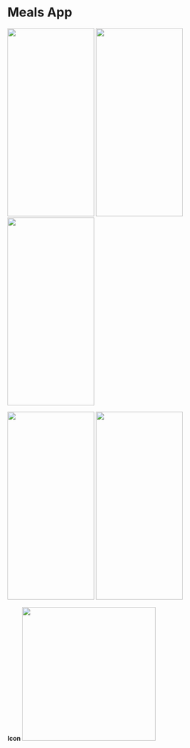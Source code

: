 # Meals App


<p float="left">
<img src="https://user-images.githubusercontent.com/48721796/222528210-ba10eec9-622e-4244-b22d-beb4a99328a1.png" width="195" height="422">
<img src="https://user-images.githubusercontent.com/48721796/222528221-e5954dfb-1f5a-4934-8197-4eee6c3b7299.png" width="195" height="422">
<img src="https://user-images.githubusercontent.com/48721796/222528227-056ea770-f7d0-43e5-b4f0-8ba3ac2d2bdd.png" width="195" height="422">
</p>
<p>
<img src="https://user-images.githubusercontent.com/48721796/222528215-51b05b08-d35d-4cd6-b05c-dd2e8da67a49.png" width="195" height="422">
<img src="https://user-images.githubusercontent.com/48721796/222528220-b455cbbb-ebce-488a-abeb-b077b349ec87.png" width="195" height="422">
</p>
<p></p>
<p></p>
<p></p>
<b>Icon</b>
<img src="https://user-images.githubusercontent.com/48721796/222527785-187c73a7-d97c-423f-9489-e9912ece805c.jpeg" width="300" height="300">

